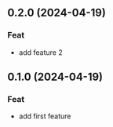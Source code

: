 ## 0.2.0 (2024-04-19)

### Feat

- add feature 2

## 0.1.0 (2024-04-19)

### Feat

- add first feature
